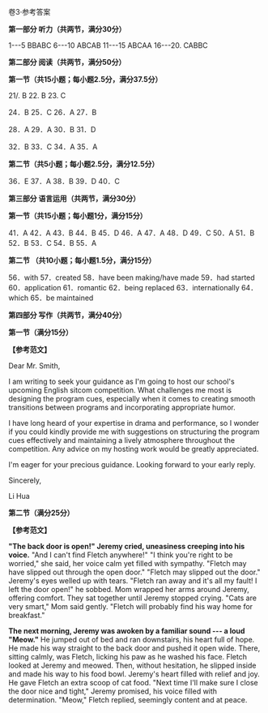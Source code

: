 卷3·参考答案

**第一部分 听力（共两节，满分30分）**

1---5 BBABC 6---10 ABCAB 11---15 ABCAA 16---20. CABBC

**第二部分 阅读（共两节，满分50分）**

**第一节（共15小题；每小题2.5分，满分37.5分）**

21/. B 22. B 23. C

24．B 25．C 26．A 27．B

28．A 29．A 30．B 31．D

32．B 33．C 34．A 35．A

**第二节（共5小题；每小题2.5分，满分12.5分）**

36．E 37．A 38．B 39．D 40．C

**第三部分 语言运用（共两节，满分30分）**

**第一节（共15小题；每小题1分，满分15分）**

41．A 42．A 43．B 44．B 45．D 46．A 47．A 48．D 49．C 50．A 51．B 52．B
53．C 54．B 55．A

**第二节 （共10小题；每小题1.5分，满分15分）**

56．with 57．created 58．have been making/have made 59．had started
60．application 61．romantic 62．being replaced 63．internationally
64．which 65．be maintained

**第四部分 写作（共两节，满分40分）**

**第一节（满分15分）**

**【参考范文】**

Dear Mr. Smith,

I am writing to seek your guidance as I'm going to host our school's
upcoming English sitcom competition. What challenges me most is
designing the program cues, especially when it comes to creating smooth
transitions between programs and incorporating appropriate humor.

I have long heard of your expertise in drama and performance, so I
wonder if you could kindly provide me with suggestions on structuring
the program cues effectively and maintaining a lively atmosphere
throughout the competition. Any advice on my hosting work would be
greatly appreciated.

I'm eager for your precious guidance. Looking forward to your early
reply.

Sincerely,

Li Hua

**第二节（满分25分）**

**【参考范文】**

**"The back door is open!" Jeremy cried, uneasiness creeping into his
voice.** "And I can't find Fletch anywhere!" "I think you're right to be
worried," she said, her voice calm yet filled with sympathy. "Fletch may
have slipped out through the open door." "Fletch may slipped out the
door." Jeremy's eyes welled up with tears. "Fletch ran away and it's all
my fault! I left the door open!" he sobbed. Mom wrapped her arms around
Jeremy, offering comfort. They sat together until Jeremy stopped crying.
"Cats are very smart," Mom said gently. "Fletch will probably find his
way home for breakfast."

**The next morning, Jeremy was awoken by a familiar sound --- a loud
"Meow."** He jumped out of bed and ran downstairs, his heart full of
hope. He made his way straight to the back door and pushed it open wide.
There, sitting calmly, was Fletch, licking his paw as he washed his
face. Fletch looked at Jeremy and meowed. Then, without hesitation, he
slipped inside and made his way to his food bowl. Jeremy's heart filled
with relief and joy. He gave Fletch an extra scoop of cat food. "Next
time I'll make sure I close the door nice and tight," Jeremy promised,
his voice filled with determination. "Meow," Fletch replied, seemingly
content and at peace.
